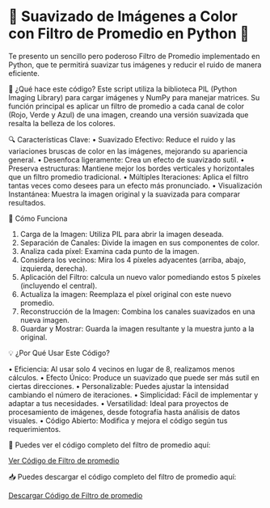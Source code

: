 # 🌈 Suavizado de Imágenes a Color con Filtro de Promedio en Python 🐍

Te presento un sencillo pero poderoso Filtro de Promedio implementado en Python, que te permitirá suavizar tus imágenes y reducir el ruido de manera eficiente.

🚀 ¿Qué hace este código?
Este script utiliza la biblioteca PIL (Python Imaging Library) para cargar imágenes y NumPy para manejar matrices. Su función principal es aplicar un filtro de promedio a cada canal de color (Rojo, Verde y Azul) de una imagen, creando una versión suavizada que resalta la belleza de los colores.

🔍 Características Clave:
•	Suavizado Efectivo: Reduce el ruido y las variaciones bruscas de color en las imágenes, mejorando su apariencia general.
• Desenfoca ligeramente: Crea un efecto de suavizado sutil.
•	Preserva estructuras: Mantiene mejor los bordes verticales y horizontales que un filtro promedio tradicional.
•	Múltiples Iteraciones: Aplica el filtro tantas veces como desees para un efecto más pronunciado.
•	Visualización Instantánea: Muestra la imagen original y la suavizada para comparar resultados.

📜 Cómo Funciona

1.	Carga de la Imagen: Utiliza PIL para abrir la imagen deseada.
2.	Separación de Canales: Divide la imagen en sus componentes de color.
3.	Analiza cada píxel: Examina cada punto de la imagen.
4.	Considera los vecinos: Mira los 4 píxeles adyacentes (arriba, abajo, izquierda, derecha).
5.	Aplicación del Filtro: calcula un nuevo valor pomediando estos 5 píxeles (incluyendo el central).
6.	Actualiza la imagen: Reemplaza el píxel original con este nuevo promedio.
7.	Reconstrucción de la Imagen: Combina los canales suavizados en una nueva imagen.
8.	Guardar y Mostrar: Guarda la imagen resultante y la muestra junto a la original.


💡 ¿Por Qué Usar Este Código?

•	Eficiencia: Al usar solo 4 vecinos en lugar de 8, realizamos menos cálculos.
•	Efecto Único: Produce un suavizado que puede ser más sutil en ciertas direcciones.
•	Personalizable: Puedes ajustar la intensidad cambiando el número de iteraciones.
•	Simplicidad: Fácil de implementar y adaptar a tus necesidades.
•	Versatilidad: Ideal para proyectos de procesamiento de imágenes, desde fotografía hasta análisis de datos visuales.
•	Código Abierto: Modifica y mejora el código según tus requerimientos.

🌟 Puedes ver el código completo del filtro de promedio aquí:

[Ver Código de Filtro de promedio](vecinos_matrix_color.md)

📥 Puedes descargar el código completo del filtro de promedio aquí:

[Descargar Código de Filtro de promedio](vecinos_matrix_color.py)


